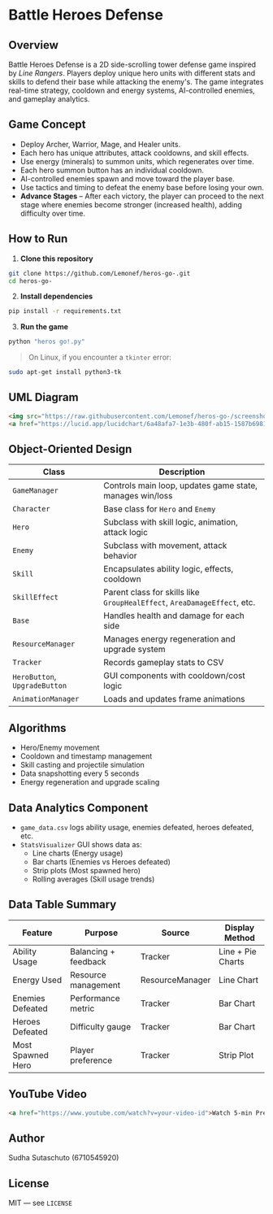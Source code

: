 # Battle Heroes Defense

## Overview
Battle Heroes Defense is a 2D side-scrolling tower defense game inspired by *Line Rangers*. Players deploy unique hero units with different stats and skills to defend their base while attacking the enemy's. The game integrates real-time strategy, cooldown and energy systems, AI-controlled enemies, and gameplay analytics.

## Game Concept
- Deploy Archer, Warrior, Mage, and Healer units.
- Each hero has unique attributes, attack cooldowns, and skill effects.
- Use energy (minerals) to summon units, which regenerates over time.
- Each hero summon button has an individual cooldown.
- AI-controlled enemies spawn and move toward the player base.
- Use tactics and timing to defeat the enemy base before losing your own.
- **Advance Stages** – After each victory, the player can proceed to the next stage where enemies become stronger (increased health), adding difficulty over time.

## How to Run
1. **Clone this repository**
```bash
git clone https://github.com/Lemonef/heros-go-.git
cd heros-go-
```

2. **Install dependencies**
```bash
pip install -r requirements.txt
```

3. **Run the game**
```bash
python "heros go!.py"
```

> On Linux, if you encounter a `tkinter` error:
```bash
sudo apt-get install python3-tk
```

## UML Diagram
```html
<img src="https://raw.githubusercontent.com/Lemonef/heros-go-/screenshots/UML.png" alt="UML Diagram" />
<a href="https://lucid.app/lucidchart/6a48afa7-1e3b-480f-ab15-1587b6981417/edit?viewport_loc=-2857%2C-2489%2C7516%2C3896%2C0_0&invitationId=inv_f42b5e9f-a717-4fcb-be57-2f106346f147">UML diagram link</a>
```

## Object-Oriented Design
| Class | Description |
|-------|-------------|
| `GameManager` | Controls main loop, updates game state, manages win/loss |
| `Character` | Base class for `Hero` and `Enemy` |
| `Hero` | Subclass with skill logic, animation, attack logic |
| `Enemy` | Subclass with movement, attack behavior |
| `Skill` | Encapsulates ability logic, effects, cooldown |
| `SkillEffect` | Parent class for skills like `GroupHealEffect`, `AreaDamageEffect`, etc. |
| `Base` | Handles health and damage for each side |
| `ResourceManager` | Manages energy regeneration and upgrade system |
| `Tracker` | Records gameplay stats to CSV |
| `HeroButton`, `UpgradeButton` | GUI components with cooldown/cost logic |
| `AnimationManager` | Loads and updates frame animations |

## Algorithms
- Hero/Enemy movement
- Cooldown and timestamp management
- Skill casting and projectile simulation
- Data snapshotting every 5 seconds
- Energy regeneration and upgrade scaling

## Data Analytics Component
- `game_data.csv` logs ability usage, enemies defeated, heroes defeated, etc.
- `StatsVisualizer` GUI shows data as:
  - Line charts (Energy usage)
  - Bar charts (Enemies vs Heroes defeated)
  - Strip plots (Most spawned hero)
  - Rolling averages (Skill usage trends)

## Data Table Summary
| Feature | Purpose | Source | Display Method |
|---------|---------|--------|----------------|
| Ability Usage | Balancing + feedback | Tracker | Line + Pie Charts |
| Energy Used | Resource management | ResourceManager | Line Chart |
| Enemies Defeated | Performance metric | Tracker | Bar Chart |
| Heroes Defeated | Difficulty gauge | Tracker | Bar Chart |
| Most Spawned Hero | Player preference | Tracker | Strip Plot |

## YouTube Video
```html
<a href="https://www.youtube.com/watch?v=your-video-id">Watch 5-min Presentation</a>
```

## Author
Sudha Sutaschuto (6710545920)

## License
MIT — see `LICENSE`
